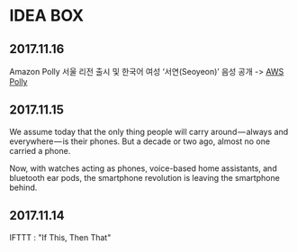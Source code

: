 # IDEA BOX

## 2017.11.16

Amazon Polly 서울 리전 출시 및 한국어 여성 ‘서연(Seoyeon)’ 음성 공개 -> [AWS Polly](https://aws.amazon.com/ko/blogs/korea/?nc1=f_so_bl)

## 2017.11.15

We assume today that the only thing people will carry around — always and everywhere — is their phones. But a decade or two ago, almost no one carried a phone.

Now, with watches acting as phones, voice-based home assistants, and bluetooth ear pods, the smartphone revolution is leaving the smartphone behind.

## 2017.11.14

IFTTT : "If This, Then That"
